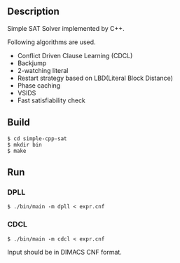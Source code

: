 ## Description

Simple SAT Solver implemented by C++.

Following algorithms are used.

- Conflict Driven Clause Learning (CDCL)
- Backjump
- 2-watching literal
- Restart strategy based on LBD(Literal Block Distance)
- Phase caching
- VSIDS
- Fast satisfiability check

## Build

```
$ cd simple-cpp-sat
$ mkdir bin
$ make
```

## Run


### DPLL

```
$ ./bin/main -m dpll < expr.cnf
```

### CDCL

```
$ ./bin/main -m cdcl < expr.cnf
```

Input should be in DIMACS CNF format.
